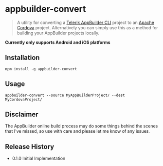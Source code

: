 # appbuilder-convert

> A utility for converting a [Telerik AppBuilder CLI](http://www.telerik.com/appbuilder/command-line-interface) project to an [Apache Cordova](https://cordova.apache.org/) project.
> Alternatively you can simply use this as a method for building your AppBuilder projects locally.

**Currently only supports Android and iOS platforms**

## Installation
```shell
npm install -g appbuilder-convert
```

## Usage
```shell
appbuilder-convert --source MyAppBuilderProject/ --dest MyCordovaProject/
```

## Disclaimer
The AppBuilder online build process may do some things behind the scenes that I've missed, so use with care and please let me know of any issues.

## Release History
- 0.1.0 Initial Implementation
